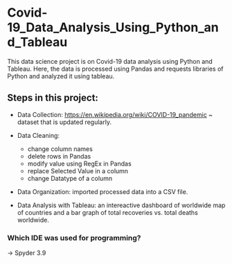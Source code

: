 # Covid-19_Data_Analysis_Using_Python_and_Tableau
This data science project is on Covid-19 data analysis using Python and Tableau. Here, the data is processed using Pandas and requests libraries of Python and analyzed it using tableau.
## Steps in this project:
- Data Collection: https://en.wikipedia.org/wiki/COVID-19_pandemic ~ dataset that is updated regularly.

- Data Cleaning: 
    - change column names
    - delete rows in Pandas 
    - modify value using RegEx in Pandas
    - replace Selected Value in a column
    - change Datatype of a column
    
- Data Organization: imported processed data into a CSV file.

- Data Analysis with Tableau: an intereactive dashboard of worldwide map of countries and a bar graph of total recoveries vs. total deaths worldwide.

### Which IDE was used for programming?
-> Spyder 3.9


                 
